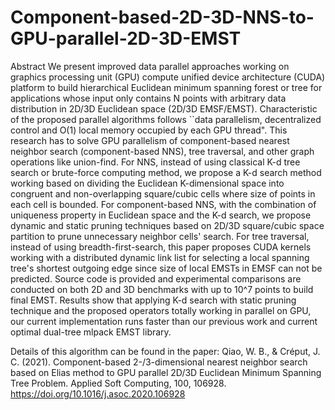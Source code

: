 # Component-based-2D-3D-NNS-to-GPU-parallel-2D-3D-EMST
Abstract
We present improved data parallel approaches working on graphics processing unit (GPU) compute unified device architecture (CUDA) platform to build hierarchical Euclidean minimum spanning forest or tree for applications whose input only contains N points with arbitrary data distribution in 2D/3D Euclidean space (2D/3D EMSF/EMST). Characteristic of the proposed parallel algorithms follows ``data parallelism, decentralized control and O(1) local memory occupied by each GPU thread". This research has to solve GPU parallelism of component-based nearest neighbor search (component-based NNS), tree traversal, and other graph operations like union-find.
For NNS, instead of using classical K-d tree search or brute-force computing method, we propose a K-d search method working based on dividing the Euclidean K-dimensional space into congruent and non-overlapping square/cubic cells where size of points in each cell is bounded. For component-based NNS, with the combination of uniqueness property in Euclidean space and the K-d search, we propose dynamic and static pruning techniques based on 2D/3D square/cubic space partition to prune unnecessary neighbor cells' search. 
For tree traversal, instead of using breadth-first-search, this paper proposes CUDA kernels working with a distributed dynamic link list for selecting a local spanning tree's shortest outgoing edge since size of local EMSTs in EMSF can not be predicted. Source code is provided and experimental comparisons are conducted on both 2D and 3D benchmarks with up to 10^7 points to build final EMST. 
Results show that applying K-d search with static pruning technique and the proposed operators totally working in parallel on GPU, our current implementation runs faster than our previous work and current optimal dual-tree mlpack EMST library.


Details of this algorithm can be found in the paper: Qiao, W. B., & Créput, J. C. (2021). Component-based 2-/3-dimensional nearest neighbor search based on Elias method to GPU parallel 2D/3D Euclidean Minimum Spanning Tree Problem. Applied Soft Computing, 100, 106928. https://doi.org/10.1016/j.asoc.2020.106928
